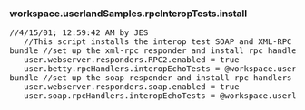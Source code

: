### workspace.userlandSamples.rpcInteropTests.install
<pre>
//4/15/01; 12:59:42 AM by JES
   //This script installs the interop test SOAP and XML-RPC handlers.
bundle //set up the xml-rpc responder and install rpc handlers
   user.webserver.responders.RPC2.enabled = true
   user.betty.rpcHandlers.interopEchoTests = @workspace.userlandSamples.rpcInteropTests.rpcHandlers
bundle //set up the soap responder and install rpc handlers
   user.webserver.responders.soap.enabled = true
   user.soap.rpcHandlers.interopEchoTests = @workspace.userlandSamples.rpcInteropTests.rpcHandlers

</pre>